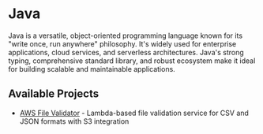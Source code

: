 # Java

Java is a versatile, object-oriented programming language known for its "write once, run anywhere" philosophy. It's widely used for enterprise applications, cloud services, and serverless architectures. Java's strong typing, comprehensive standard library, and robust ecosystem make it ideal for building scalable and maintainable applications.

## Available Projects

- [AWS File Validator](aws-file-validator.md) - Lambda-based file validation service for CSV and JSON formats with S3 integration
